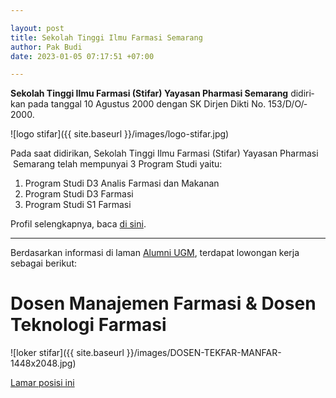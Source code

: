```yaml
---

layout: post
title: Sekolah Tinggi Ilmu Farmasi Semarang
author: Pak Budi
date: 2023-01-05 07:17:51 +07:00

---
```


**Sekolah Tinggi Ilmu Farmasi (Stifar) Yayasan Pharmasi Semarang** di­di­ri­kan pada tanggal 10 Agustus 2000 dengan SK Dirjen Dikti No. 153/D­/O/­2000.

![logo stifar]({{ site.baseurl }}/images/logo-stifar.jpg)

Pada saat didirikan, Sekolah Tinggi Ilmu Farmasi (Stifar) Yayasan Phar­­­­masi  Semarang telah mempunyai 3 Program Studi yaitu:

1. Program Studi D3 Analis Farmasi dan Makanan
2. Program Studi D3 Farmasi
3. Program Studi S1 Farmasi

Profil selengkapnya, baca [di sini](https://stifar.ac.id/).

---

Berdasarkan informasi di laman [Alumni UGM](https://alumni.ugm.ac.id/2023/01/05/sekolah-tinggi-ilmu-farmasi-semarang-5/), terdapat lowongan kerja sebagai berikut:

# Dosen Manajemen Farmasi & Dosen Teknologi Farmasi

![loker stifar]({{ site.baseurl }}/images/DOSEN-TEKFAR-MANFAR-1448x2048.jpg)

<div class="apply"><a href="mailto:hrdyaphar@gmail.com">Lamar posisi ini</a></div>

